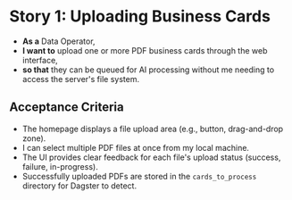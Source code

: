 # Story 1: Uploading Business Cards

* **As a** Data Operator,
* **I want to** upload one or more PDF business cards through the web interface,
* **so that** they can be queued for AI processing without me needing to access the server's file system.

## Acceptance Criteria

* The homepage displays a file upload area (e.g., button, drag-and-drop zone).
* I can select multiple PDF files at once from my local machine.
* The UI provides clear feedback for each file's upload status (success, failure, in-progress).
* Successfully uploaded PDFs are stored in the `cards_to_process` directory for Dagster to detect.
